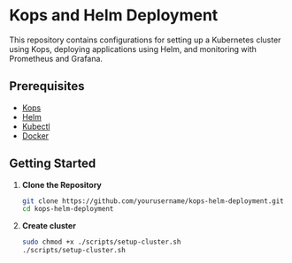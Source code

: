 # Kops and Helm Deployment

This repository contains configurations for setting up a Kubernetes cluster using Kops, deploying applications using Helm, and monitoring with Prometheus and Grafana.

## Prerequisites

- [Kops](https://kops.sigs.k8s.io/)
- [Helm](https://helm.sh/)
- [Kubectl](https://kubernetes.io/docs/tasks/tools/)
- [Docker](https://www.docker.com/)

## Getting Started

1. **Clone the Repository**

   ```bash
   git clone https://github.com/yourusername/kops-helm-deployment.git
   cd kops-helm-deployment
   ```
2. **Create cluster**
   ```bash
   sudo chmod +x ./scripts/setup-cluster.sh
   ./scripts/setup-cluster.sh
   ```
   